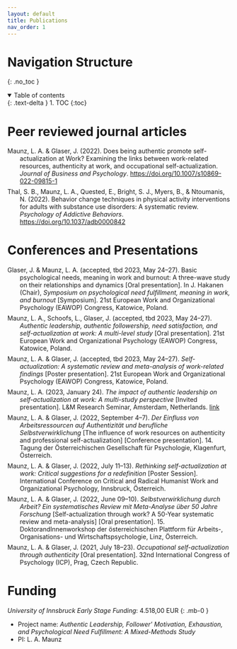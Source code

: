 ```yaml
---
layout: default
title: Publications
nav_order: 1
---
```


# Navigation Structure
{: .no_toc }

<details open markdown="block">
  <summary>
    Table of contents
  </summary>
  {: .text-delta }
1. TOC
{:toc}
</details>


# Peer reviewed journal articles
<p style="padding-left: 2em; text-indent: -2em;margin-bottom: 0.5em;margin-top: 0.5em;">Maunz, L. A. & Glaser, J. (2022). Does being authentic promote self-actualization at Work? Examining the links between work-related resources, authenticity at work, and occupational self-actualization. <i>Journal of Business and Psychology</i>. <a href="https://doi.org/10.1007/s10869-022-09815-1">https://doi.org/10.1007/s10869-022-09815-1</a></p>
<p style="padding-left: 2em; text-indent: -2em;margin-bottom: 0.5em;margin-top: 0.5em;">Thal, S. B., Maunz, L. A., Quested, E., Bright, S. J., Myers, B., & Ntoumanis, N. (2022). Behavior change techniques in physical activity interventions for adults with substance use disorders: A systematic review. <i>Psychology of Addictive Behaviors</i>. 
<a href="https://doi.org/10.1037/adb0000842">https://doi.org/10.1037/adb0000842</a></p>


# Conferences and Presentations
<p style="padding-left: 2em; text-indent: -2em;margin-bottom: 0.5em;margin-top: 0.5em;">Glaser, J. & Maunz, L. A. (accepted, tbd 2023, May 24–27). Basic psychological needs, meaning in work and burnout: A three-wave study on their relationships and dynamics [Oral presentation]. In J. Hakanen (Chair), <i>Symposium on psychological need fulfillment, meaning in work, and burnout</i> [Symposium]. 21st European Work and Organizational Psychology (EAWOP) Congress, Katowice, Poland.</p>
<p style="padding-left: 2em; text-indent: -2em;margin-bottom: 0.5em;margin-top: 0.5em;">Maunz, L. A., Schoofs, L., Glaser, J. (accepted, tbd 2023, May 24–27). <i>Authentic leadership, authentic followership, need satisfaction, and self-actualization at work: A multi-level study</i> [Oral presentation]. 21st European Work and Organizational Psychology (EAWOP) Congress, Katowice, Poland.</p>
<p style="padding-left: 2em; text-indent: -2em;margin-bottom: 0.5em;margin-top: 0.5em;">Maunz, L. A. & Glaser, J. (accepted, tbd 2023, May 24–27). <i>Self-actualization: A systematic review and meta-analysis of work-related findings</i> [Poster presentation]. 21st European Work and Organizational Psychology (EAWOP) Congress, Katowice, Poland.</p>
<p style="padding-left: 2em; text-indent: -2em;margin-bottom: 0.5em;margin-top: 0.5em;">Maunz, L. A. (2023, January 24). <i>The impact of authentic leadership on self-actualization at work: A multi-study perspective</i> [Invited presentation]. L&M Research Seminar, Amsterdam, Netherlands. <a href="https://abs.uva.nl/content/events/leadership--management/01-2023/lm-research-seminar-lucas-maunz-university-of-innsbruck.html">link</a></p>
<p style="padding-left: 2em; text-indent: -2em;margin-bottom: 0.5em;margin-top: 0.5em;">Maunz, L. A. & Glaser, J. (2022, September 4–7). <i>Der Einfluss von Arbeitsressourcen auf Authentizität und berufliche Selbstverwirklichung</i> [The influence of work resources on authenticity and professional self-actualization] [Conference presentation]. 14. Tagung der Österreichischen Gesellschaft für Psychologie, Klagenfurt, Österreich.</p>
<p style="padding-left: 2em; text-indent: -2em;margin-bottom: 0.5em;margin-top: 0.5em;">Maunz, L. A. & Glaser, J. (2022, July 11–13). <i>Rethinking self-actualization at work: Critical suggestions for a redefinition</i> [Poster Session]. International Conference on Critical and Radical Humanist Work and Organizational Psychology, Innsbruck, Österreich.</p>
<p style="padding-left: 2em; text-indent: -2em;margin-bottom: 0.5em;margin-top: 0.5em;">Maunz, L. A. & Glaser, J. (2022, June 09–10). <i>Selbstverwirklichung durch Arbeit? Ein systematisches Review mit Meta-Analyse über 50 Jahre Forschung</i> [Self-actualization through work? A 50-Year systematic review and meta-analysis] [Oral presentation]. 15. DoktorandInnenworkshop der österreichischen Plattform für Arbeits-, Organisations- und Wirtschaftspsychologie, Linz, Österreich.</p>
<p style="padding-left: 2em; text-indent: -2em;margin-bottom: 0.5em;margin-top: 0.5em;">Maunz, L. A. & Glaser, J. (2021, July 18–23). <i>Occupational self-actualization through authenticity</i> [Oral presentation]. 32nd International Congress of Psychology (ICP), Prag, Czech Republic.</p>



# Funding
*University of Innsbruck Early Stage Funding*: 4.518,00 EUR
{: .mb-0 }
- Project name: *Authentic Leadership, Follower' Motivation, Exhaustion, and Psychological Need Fulfillment: A Mixed-Methods Study*
- PI: L. A. Maunz



